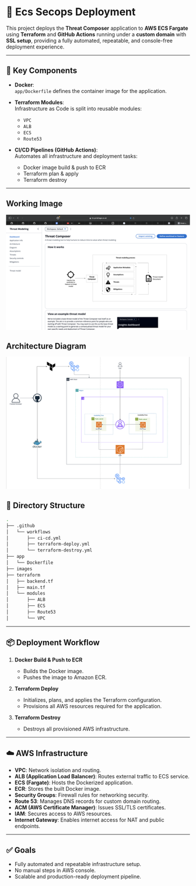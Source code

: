 # 🚀 Ecs Secops Deployment

This project deploys the **Threat Composer** application to **AWS ECS Fargate** using **Terraform** and **GitHub Actions** running under a **custom domain** with **SSL setup**, providing a fully automated, repeatable, and console-free deployment experience.

---

## 🧱 Key Components

- **Docker**:  
  `app/Dockerfile` defines the container image for the application.

- **Terraform Modules**:  
  Infrastructure as Code is split into reusable modules:
  - `VPC`
  - `ALB`
  - `ECS`
  - `Route53`

- **CI/CD Pipelines (GitHub Actions)**:  
  Automates all infrastructure and deployment tasks:
  - Docker image build & push to ECR
  - Terraform plan & apply
  - Terraform destroy

---

## Working Image
![Architecture](./images/image-working.png)

## Architecture Diagram
![Architecture](./images/architecture-diagram2.png)

## 📁 Directory Structure
```sh
.
├── .github
│   └── workflows
│       ├── ci-cd.yml
│       ├── terraform-deploy.yml
│       └── terraform-destroy.yml
├── app
│   └── Dockerfile
├── images
├── terraform
│   ├── backend.tf
│   ├── main.tf
│   └── modules
│       ├── ALB
│       ├── ECS
│       ├── Route53
│       └── VPC

```
---

## 📦 Deployment Workflow

1. **Docker Build & Push to ECR**
   - Builds the Docker image.
   - Pushes the image to Amazon ECR.

2. **Terraform Deploy**
   - Initializes, plans, and applies the Terraform configuration.
   - Provisions all AWS resources required for the application.

3. **Terraform Destroy**
   - Destroys all provisioned AWS infrastructure.

---

## ☁️ AWS Infrastructure

- **VPC**: Network isolation and routing.
- **ALB (Application Load Balancer)**: Routes external traffic to ECS service.
- **ECS (Fargate)**: Hosts the Dockerized application.
- **ECR**: Stores the built Docker image.
- **Security Groups**: Firewall rules for networking security.
- **Route 53**: Manages DNS records for custom domain routing.
- **ACM (AWS Certificate Manager)**: Issues SSL/TLS certificates.
- **IAM**: Secures access to AWS resources.
- **Internet Gateway**: Enables internet access for NAT and public endpoints.

---

## ✅ Goals

- Fully automated and repeatable infrastructure setup.
- No manual steps in AWS console.
- Scalable and production-ready deployment pipeline.


[def]: ./images/working-image.png
